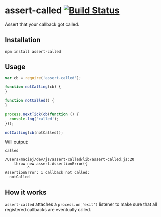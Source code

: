 # assert-called [![Build Status](https://secure.travis-ci.org/mmalecki/assert-called.png)](http://travis-ci.org/mmalecki/assert-called)
Assert that your callback got called.

## Installation

    npm install assert-called

## Usage
```js
var cb = require('assert-called');

function notCalling(cb) {
}

function notCalled() {
}

process.nextTick(cb(function () {
  console.log('called');
}));

notCalling(cb(notCalled));
```

Will output:

```
called

/Users/maciej/dev/js/assert-called/lib/assert-called.js:20
    throw new assert.AssertionError({
          ^
AssertionError: 1 callback not called:
  notCalled
```

## How it works
`assert-called` attaches a `process.on('exit')` listener to make sure that
all registered callbacks are eventually called.
